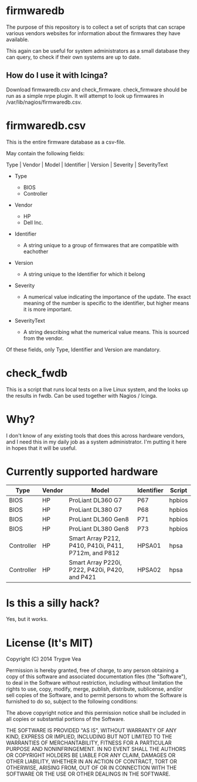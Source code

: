 # firmwaredb

The purpose of this repository is to collect a set of scripts that can scrape
various vendors websites for information about the firmwares they have 
available.

This again can be useful for system administrators as a small database they 
can query, to check if their own systems are up to date.

## How do I use it with Icinga?

Download firmwaredb.csv and check_firmware.  check_firmware should be run as a simple
nrpe plugin.  It will attempt to look up firmwares in /var/lib/nagios/firmwaredb.csv.

# firmwaredb.csv

This is the entire firmware database as a csv-file.

May contain the following fields:

Type | Vendor | Model | Identifier | Version | Severity | SeverityText

* Type
	* BIOS
	* Controller

* Vendor
	* HP
	* Dell Inc.

* Identifier
	* A string unique to a group of firmwares that are compatible with eachother

* Version
	* A string unique to the Identifier for which it belong

* Severity
	* A numerical value indicating the importance of the update.  The exact 
	  meaning of the number is specific to the identifier, but higher means it
	  is more important.

* SeverityText
	* A string describing what the numerical value means.  This is sourced from
	  the vendor.


Of these fields, only Type, Identifier and Version are mandatory.


# check_fwdb

This is a script that runs local tests on a live Linux system, and the looks 
up the results in fwdb.  Can be used together with Nagios / Icinga.

# Why?

I don't know of any existing tools that does this across hardware vendors, and
I need this in my daily job as a system administrator.  I'm putting it here in
hopes that it will be useful.

# Currently supported hardware

Type       | Vendor | Model                                                | Identifier | Script
---------- | ------ | ---------------------------------------------------- | ---------- | ------
BIOS       | HP     | ProLiant DL360 G7                                    | P67        | hpbios
BIOS       | HP     | ProLiant DL380 G7                                    | P68        | hpbios
BIOS       | HP     | ProLiant DL360 Gen8                                  | P71        | hpbios
BIOS       | HP     | ProLiant DL380 Gen8                                  | P73        | hpbios
Controller | HP     | Smart Array P212, P410, P410i, P411, P712m, and P812 | HPSA01     | hpsa
Controller | HP     | Smart Array P220i, P222, P420i, P420, and P421       | HPSA02     | hpsa

# Is this a silly hack?

Yes, but it works.

# License (It's MIT)

Copyright (C) 2014 Trygve Vea

Permission is hereby granted, free of charge, to any person obtaining a copy 
of this software and associated documentation files (the "Software"), to deal 
in the Software without restriction, including without limitation the rights 
to use, copy, modify, merge, publish, distribute, sublicense, and/or sell 
copies of the Software, and to permit persons to whom the Software is 
furnished to do so, subject to the following conditions:

The above copyright notice and this permission notice shall be included in all 
copies or substantial portions of the Software.

THE SOFTWARE IS PROVIDED "AS IS", WITHOUT WARRANTY OF ANY KIND, EXPRESS OR 
IMPLIED, INCLUDING BUT NOT LIMITED TO THE WARRANTIES OF MERCHANTABILITY, 
FITNESS FOR A PARTICULAR PURPOSE AND NONINFRINGEMENT. IN NO EVENT SHALL THE 
AUTHORS OR COPYRIGHT HOLDERS BE LIABLE FOR ANY CLAIM, DAMAGES OR OTHER 
LIABILITY, WHETHER IN AN ACTION OF CONTRACT, TORT OR OTHERWISE, ARISING FROM, 
OUT OF OR IN CONNECTION WITH THE SOFTWARE OR THE USE OR OTHER DEALINGS IN THE 
SOFTWARE.
